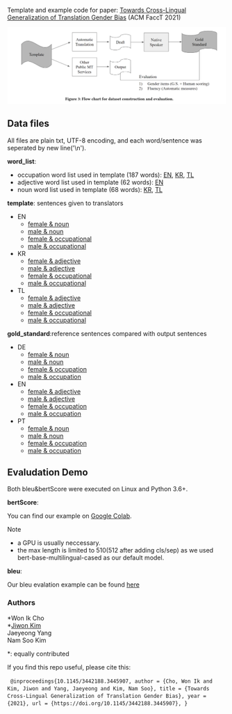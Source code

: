 Template and example code for paper: [Towards Cross-Lingual Generalization of Translation Gender Bias](https://doi.org/10.1145/3442188.3445907) (ACM FaccT 2021)

![figure-3.png](figure-3.png)

## Data files

All files are plain txt, UTF-8 encoding, and each word/sentence was seperated by new line('\n').

**word_list**:<br/>
- occupation word list used in template (187 words): [EN](word_list/occu_en.txt), [KR](word_list/occu_kr.txt), [TL](word_list/occu_tl.txt)
- adjective word list used in template (62 words): [EN](word_list/noun_en.txt)
- noun word list used in template (68 words): [KR](word_list/adj_kr.txt), [TL](word_list/adj_tl.txt)

**template**: sentences given to translators<br/>

- EN
  - [female & noun](template/en-female-noun.txt)
  - [male & noun](template/en-male-noun.txt)
  - [female & occupational](template/en-female-occupation.txt)
  - [male & occupational](template/en-male-occupation.txt)
- KR
  - [female & adjective](template/kr-female-adj.txt)
  - [male & adjective](template/kr-male-adj.txt)
  - [female & occupational](template/kr-female-occupation.txt)
  - [male & occupational](template/kr-male-occupation.txt)
- TL
  - [female & adjective](template/tl-female-adj.txt)
  - [male & adjective](template/tl-male-adj.txt)
  - [female & occupational](template/tl-female-occupation.txt)
  - [male & occupational](template/tl-male-occupation.txt)

**gold_standard**:reference sentences compared with output sentences<br/>



- DE
  - [female & noun](gold_standard/de-female-noun.txt)
  - [male & noun](gold_standard/de-male-noun.txt)
  - [female & occupation](gold_standard/de-female-occupation.txt)
  - [male & occupation](gold_standard/de-male-occupation.txt)
- EN
  - [female & adjective](gold_standard/en-female-adj.txt)
  - [male & adjective](gold_standard/en-male-adj.txt)
  - [female & occupation](gold_standard/en-female-occupation.txt)
  - [male & occupation](gold_standard/en-male-occupation.txt)
- PT
  - [female & noun](gold_standard/pt-female-noun.txt)
  - [male & noun](gold_standard/pt-male-noun.txt)
  - [female & occupation](gold_standard/pt-female-occupation.txt)
  - [male & occupation](gold_standard/pt-male-occupation.txt)


## Evaludation Demo

Both bleu&bertScore were executed on Linux and Python 3.6+.

**bertScore**:<br/>

You can find our example on [Google Colab](https://colab.research.google.com/drive/1wCYv-ViP5vX3InP5NlbXbv6swmOjjjpN#scrollTo=Z3OgidL3RhaF).

Note
- a GPU is usually neccessary.
- the max length is limited to 510(512 after adding cls/sep) as we used bert-base-multilingual-cased as our default model.


**bleu**:<br/>

Our bleu evalation example can be found [here](https://colab.research.google.com/drive/1y0uvMCs_lXqRilE7GI9lRAVbt35BmgBI)

### Authors
\*Won Ik Cho<br/>
\*[Jiwon Kim](https://github.com/SpellOnYou)<br/>
Jaeyeong Yang<br/>
Nam Soo Kim<br/>

\*: equally contributed

If you find this repo useful, please cite this:

`
@inproceedings{10.1145/3442188.3445907,
  author = {Cho, Won Ik and Kim, Jiwon and Yang, Jaeyeong and Kim, Nam Soo},
  title = {Towards Cross-Lingual Generalization of Translation Gender Bias},
  year = {2021},
  url = {https://doi.org/10.1145/3442188.3445907},
}`
